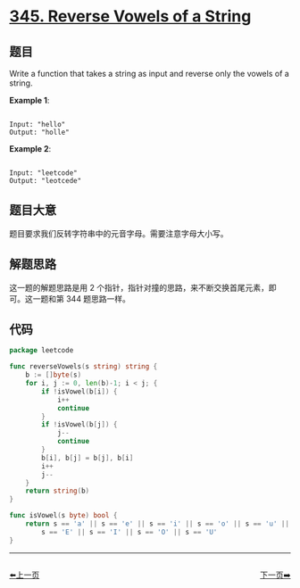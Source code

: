 # [345. Reverse Vowels of a String](https://leetcode.com/problems/reverse-vowels-of-a-string/)

## 题目

Write a function that takes a string as input and reverse only the vowels of a string.



**Example 1**:

```

Input: "hello"
Output: "holle"

```

**Example 2**:

```

Input: "leetcode"
Output: "leotcede"

```

## 题目大意

题目要求我们反转字符串中的元音字母。需要注意字母大小写。

## 解题思路

这一题的解题思路是用 2 个指针，指针对撞的思路，来不断交换首尾元素，即可。这一题和第 344 题思路一样。



## 代码

```go
package leetcode

func reverseVowels(s string) string {
	b := []byte(s)
	for i, j := 0, len(b)-1; i < j; {
		if !isVowel(b[i]) {
			i++
			continue
		}
		if !isVowel(b[j]) {
			j--
			continue
		}
		b[i], b[j] = b[j], b[i]
		i++
		j--
	}
	return string(b)
}

func isVowel(s byte) bool {
	return s == 'a' || s == 'e' || s == 'i' || s == 'o' || s == 'u' || s == 'A' ||
		s == 'E' || s == 'I' || s == 'O' || s == 'U'
}
```


----------------------------------------------
<div style="display: flex;justify-content: space-between;align-items: center;">
<p><a href="https://books.halfrost.com/leetcode/ChapterFour/0300~0399/0344.Reverse-String/">⬅️上一页</a></p>
<p><a href="https://books.halfrost.com/leetcode/ChapterFour/0300~0399/0347.Top-K-Frequent-Elements/">下一页➡️</a></p>
</div>
